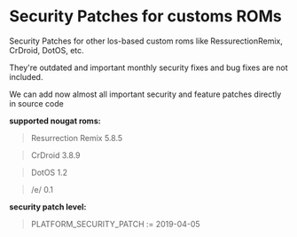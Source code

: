 Security Patches for customs ROMs
===========
Security Patches for other los-based custom roms like RessurectionRemix, CrDroid, DotOS, etc.

They're outdated and important monthly security fixes and bug fixes are not included.

We can add now almost all important security and feature patches directly in source code

**supported nougat roms:**
> Resurrection Remix 5.8.5

> CrDroid 3.8.9 

> DotOS 1.2

> /e/ 0.1 

**security patch level:**
> PLATFORM_SECURITY_PATCH := 2019-04-05
